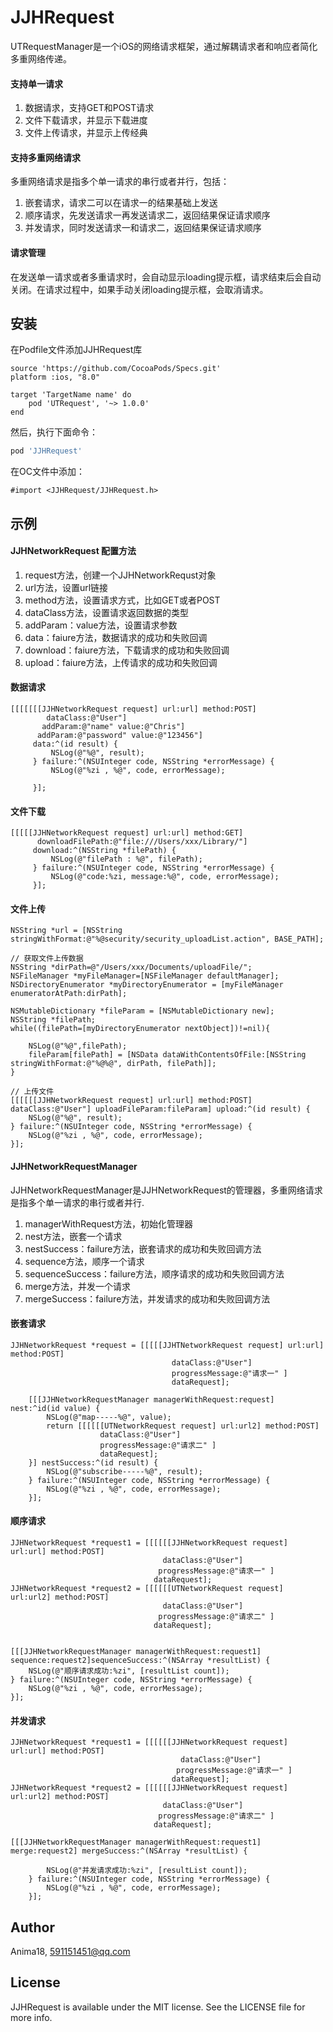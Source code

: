 # JJHRequest


UTRequestManager是一个iOS的网络请求框架，通过解耦请求者和响应者简化多重网络传递。  

#### 支持单一请求
1. 数据请求，支持GET和POST请求
2. 文件下载请求，并显示下载进度
3. 文件上传请求，并显示上传经典

#### 支持多重网络请求
多重网络请求是指多个单一请求的串行或者并行，包括：
1. 嵌套请求，请求二可以在请求一的结果基础上发送
2. 顺序请求，先发送请求一再发送请求二，返回结果保证请求顺序
3. 并发请求，同时发送请求一和请求二，返回结果保证请求顺序

#### 请求管理
在发送单一请求或者多重请求时，会自动显示loading提示框，请求结束后会自动关闭。在请求过程中，如果手动关闭loading提示框，会取消请求。


## 安装
在Podfile文件添加JJHRequest库
```
source 'https://github.com/CocoaPods/Specs.git'
platform :ios, "8.0"

target 'TargetName name' do
    pod 'UTRequest', '~> 1.0.0'
end
```

然后，执行下面命令：  

```ruby
pod 'JJHRequest'
```

在OC文件中添加：  

```
#import <JJHRequest/JJHRequest.h>
```


## 示例
#### JJHNetworkRequest 配置方法
1. request方法，创建一个JJHNetworkRequst对象
2. url方法，设置url链接
3. method方法，设置请求方式，比如GET或者POST
4. dataClass方法，设置请求返回数据的类型
5. addParam：value方法，设置请求参数
6. data：faiure方法，数据请求的成功和失败回调
7. download：faiure方法，下载请求的成功和失败回调
8. upload：faiure方法，上传请求的成功和失败回调

#### 数据请求

```
[[[[[[[JJHNetworkRequest request] url:url] method:POST] 
        dataClass:@"User"]
       addParam:@"name" value:@"Chris"]
      addParam:@"password" value:@"123456"]
     data:^(id result) {                                    
         NSLog(@"%@", result);
     } failure:^(NSUInteger code, NSString *errorMessage) { 
         NSLog(@"%zi , %@", code, errorMessage);
         
     }];
```

#### 文件下载
```
[[[[[JJHNetworkRequest request] url:url] method:GET]
      downloadFilePath:@"file:///Users/xxx/Library/"]
     download:^(NSString *filePath) {
         NSLog(@"filePath : %@", filePath);
     } failure:^(NSUInteger code, NSString *errorMessage) {
         NSLog(@"code:%zi, message:%@", code, errorMessage);
     }];
```

#### 文件上传

```
NSString *url = [NSString stringWithFormat:@"%@security/security_uploadList.action", BASE_PATH];

// 获取文件上传数据
NSString *dirPath=@"/Users/xxx/Documents/uploadFile/";
NSFileManager *myFileManager=[NSFileManager defaultManager];
NSDirectoryEnumerator *myDirectoryEnumerator = [myFileManager enumeratorAtPath:dirPath];

NSMutableDictionary *fileParam = [NSMutableDictionary new];
NSString *filePath;
while((filePath=[myDirectoryEnumerator nextObject])!=nil){
    
    NSLog(@"%@",filePath);
    fileParam[filePath] = [NSData dataWithContentsOfFile:[NSString stringWithFormat:@"%@%@", dirPath, filePath]];
}

// 上传文件
[[[[[[JJHNetworkRequest request] url:url] method:POST] dataClass:@"User"] uploadFileParam:fileParam] upload:^(id result) {
    NSLog(@"%@", result);
} failure:^(NSUInteger code, NSString *errorMessage) {
    NSLog(@"%zi , %@", code, errorMessage);
}];
```

#### JJHNetworkRequestManager
JJHNetworkRequestManager是JJHNetworkRequest的管理器，多重网络请求是指多个单一请求的串行或者并行.  
1. managerWithRequest方法，初始化管理器
2. nest方法，嵌套一个请求
3. nestSuccess：failure方法，嵌套请求的成功和失败回调方法
4. sequence方法，顺序一个请求
5. sequenceSuccess：failure方法，顺序请求的成功和失败回调方法
6. merge方法，并发一个请求
7. mergeSuccess：failure方法，并发请求的成功和失败回调方法

#### 嵌套请求

```
JJHNetworkRequest *request = [[[[[JJHTNetworkRequest request] url:url] method:POST]
                                    dataClass:@"User"]
                                    progressMessage:@"请求一" ]
                                    dataRequest];  
    
    [[[JJHNetworkRequestManager managerWithRequest:request] nest:^id(id value) {
        NSLog(@"map-----%@", value);
        return [[[[[[UTNetworkRequest request] url:url2] method:POST]
                    dataClass:@"User"]
                    progressMessage:@"请求二" ]
                    dataRequest];
    }] nestSuccess:^(id result) {
        NSLog(@"subscribe-----%@", result);
    } failure:^(NSUInteger code, NSString *errorMessage) {
        NSLog(@"%zi , %@", code, errorMessage);
    }];
```

#### 顺序请求

```
JJHNetworkRequest *request1 = [[[[[[JJHNetworkRequest request] url:url] method:POST]
                                  dataClass:@"User"]
                                 progressMessage:@"请求一" ]
                                dataRequest];
JJHNetworkRequest *request2 = [[[[[[UTNetworkRequest request] url:url2] method:POST]
                                  dataClass:@"User"]
                                 progressMessage:@"请求二" ]
                                dataRequest];


[[[JJHNetworkRequestManager managerWithRequest:request1] sequence:request2]sequenceSuccess:^(NSArray *resultList) {
    NSLog(@"顺序请求成功:%zi", [resultList count]);
} failure:^(NSUInteger code, NSString *errorMessage) {
    NSLog(@"%zi , %@", code, errorMessage);
}];
```

#### 并发请求

```
JJHNetworkRequest *request1 = [[[[[[JJHNetworkRequest request] url:url] method:POST]
                                      dataClass:@"User"]
                                     progressMessage:@"请求一" ]
                                    dataRequest];
JJHNetworkRequest *request2 = [[[[[[JJHNetworkRequest request] url:url2] method:POST]
                                  dataClass:@"User"]
                                 progressMessage:@"请求二" ]
                                dataRequest];
                                    
[[[JJHNetworkRequestManager managerWithRequest:request1] merge:request2] mergeSuccess:^(NSArray *resultList) {
        
        NSLog(@"并发请求成功:%zi", [resultList count]);
    } failure:^(NSUInteger code, NSString *errorMessage) {
        NSLog(@"%zi , %@", code, errorMessage);
    }];
```

## Author

Anima18, 591151451@qq.com

## License

JJHRequest is available under the MIT license. See the LICENSE file for more info.
